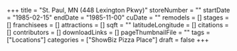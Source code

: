 +++
title = "St. Paul, MN (448 Lexington Pkwy)"
storeNumber = ""
startDate = "1985-02-15"
endDate = "1985-11-00"
cuDate = ""
remodels = []
stages = []
franchisees = []
attractions = []
sqft = ""
latitudeLongitude = []
citations = []
contributors = []
downloadLinks = []
pageThumbnailFile = ""
tags = ["Locations"]
categories = ["ShowBiz Pizza Place"]
draft = false
+++
